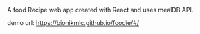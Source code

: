 A food Recipe web app created with React and uses mealDB API.

demo url: https://bionikmlc.github.io/foodie/#/
